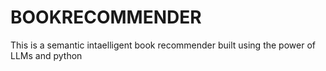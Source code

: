 # BOOKRECOMMENDER
This is a semantic intaelligent book recommender built using the power of LLMs and python
